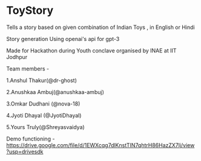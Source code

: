 # ToyStory

Tells a story based on given combination of Indian Toys , in English or Hindi 

Story generation Using openai's api for gpt-3

Made for Hackathon during Youth conclave organised by INAE at IIT Jodhpur

Team members -

1.Anshul Thakur(@dr-ghost)

2.Anushkaa Ambuj(@anushkaa-ambuj)

3.Omkar Dudhani (@nova-18)

4.Jyoti Dhayal (@JyotiDhayal)

5.Yours Truly(@Shreyasvaidya)

Demo functioning - https://drive.google.com/file/d/1EWXcqg7dlKnstTIN7qhtrH86HazZX7lj/view?usp=drivesdk
